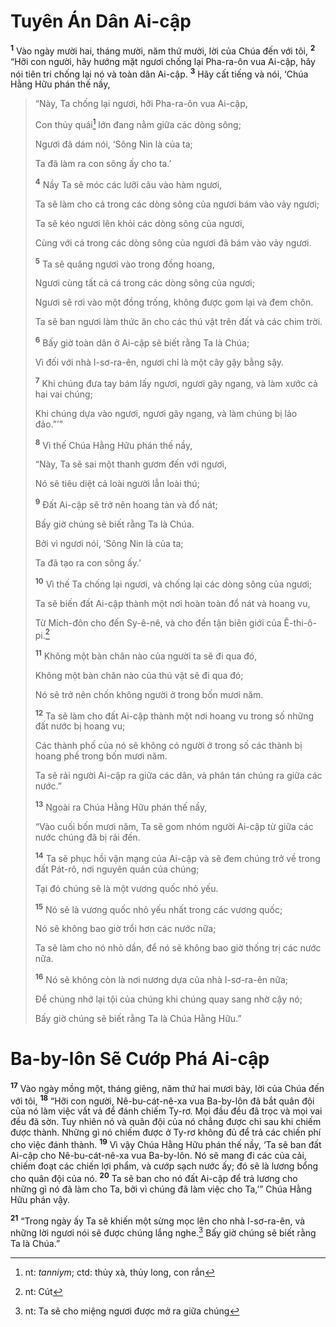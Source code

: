 # Tuyên Án Dân Ai-cập

<sup><b>1</b></sup> Vào ngày mười hai, tháng mười, năm thứ mười, lời của Chúa đến với tôi, <sup><b>2</b></sup> “Hỡi con người, hãy hướng mặt ngươi chống lại Pha-ra-ôn vua Ai-cập, hãy nói tiên tri chống lại nó và toàn dân Ai-cập. <sup><b>3</b></sup> Hãy cất tiếng và nói, ‘Chúa Hằng Hữu phán thế nầy,

> “Này, Ta chống lại ngươi, hỡi Pha-ra-ôn vua Ai-cập,
>
> Con thủy quái[^1-97e45750-d0b4-4814-982d-a8276d2823a3] lớn đang nằm giữa các dòng sông;
>
> Ngươi đã dám nói, ‘Sông Nin là của ta;
>
> Ta đã làm ra con sông ấy cho ta.’
>
> <sup><b>4</b></sup> Nầy Ta sẽ móc các lưỡi câu vào hàm ngươi,
>
> Ta sẽ làm cho cá trong các dòng sông của ngươi bám vào vảy ngươi;
>
> Ta sẽ kéo ngươi lên khỏi các dòng sông của ngươi,
>
> Cùng với cá trong các dòng sông của ngươi đã bám vào vảy ngươi.
>
> <sup><b>5</b></sup> Ta sẽ quăng ngươi vào trong đồng hoang,
>
> Ngươi cùng tất cả cá trong các dòng sông của ngươi;
>
> Ngươi sẽ rơi vào một đồng trống, không được gom lại và đem chôn.
>
> Ta sẽ ban ngươi làm thức ăn cho các thú vật trên đất và các chim trời.
>
> <sup><b>6</b></sup> Bấy giờ toàn dân ở Ai-cập sẽ biết rằng Ta là Chúa;
>
> Vì đối với nhà I-sơ-ra-ên, ngươi chỉ là một cây gậy bằng sậy.
>
> <sup><b>7</b></sup> Khi chúng đưa tay bám lấy ngươi, ngươi gãy ngang, và làm xước cả hai vai chúng;
>
> Khi chúng dựa vào ngươi, ngươi gãy ngang, và làm chúng bị lảo đảo.”’”
>
> <sup><b>8</b></sup> Vì thế Chúa Hằng Hữu phán thế nầy,
>
> “Này, Ta sẽ sai một thanh gươm đến với ngươi,
>
> Nó sẽ tiêu diệt cả loài người lẫn loài thú;
>
> <sup><b>9</b></sup> Ðất Ai-cập sẽ trở nên hoang tàn và đổ nát;
>
> Bấy giờ chúng sẽ biết rằng Ta là Chúa.
>
> Bởi vì ngươi nói, ‘Sông Nin là của ta;
>
> Ta đã tạo ra con sông ấy.’
>
> <sup><b>10</b></sup> Vì thế Ta chống lại ngươi, và chống lại các dòng sông của ngươi;
>
> Ta sẽ biến đất Ai-cập thành một nơi hoàn toàn đổ nát và hoang vu,
>
> Từ Mích-đôn cho đến Sy-ê-nê, và cho đến tận biên giới của Ê-thi-ô-pi.[^2-97e45750-d0b4-4814-982d-a8276d2823a3]
>
> <sup><b>11</b></sup> Không một bàn chân nào của người ta sẽ đi qua đó,
>
> Không một bàn chân nào của thú vật sẽ đi qua đó;
>
> Nó sẽ trở nên chốn không người ở trong bốn mươi năm.
>
> <sup><b>12</b></sup> Ta sẽ làm cho đất Ai-cập thành một nơi hoang vu trong số những đất nước bị hoang vu;
>
> Các thành phố của nó sẽ không có người ở trong số các thành bị hoang phế trong bốn mươi năm.
>
> Ta sẽ rải người Ai-cập ra giữa các dân, và phân tán chúng ra giữa các nước.”
>
> <sup><b>13</b></sup> Ngoài ra Chúa Hằng Hữu phán thế nầy,
>
> “Vào cuối bốn mươi năm, Ta sẽ gom nhóm người Ai-cập từ giữa các nước chúng đã bị rải đến.
>
> <sup><b>14</b></sup> Ta sẽ phục hồi vận mạng của Ai-cập và sẽ đem chúng trở về trong đất Pát-rô, nơi nguyên quán của chúng;
>
> Tại đó chúng sẽ là một vương quốc nhỏ yếu.
>
> <sup><b>15</b></sup> Nó sẽ là vương quốc nhỏ yếu nhất trong các vương quốc;
>
> Nó sẽ không bao giờ trổi hơn các nước nữa;
>
> Ta sẽ làm cho nó nhỏ dần, để nó sẽ không bao giờ thống trị các nước nữa.
>
> <sup><b>16</b></sup> Nó sẽ không còn là nơi nương dựa của nhà I-sơ-ra-ên nữa;
>
> Ðể chúng nhớ lại tội của chúng khi chúng quay sang nhờ cậy nó;
>
> Bấy giờ chúng sẽ biết rằng Ta là Chúa Hằng Hữu.”

# Ba-by-lôn Sẽ Cướp Phá Ai-cập

<sup><b>17</b></sup> Vào ngày mồng một, tháng giêng, năm thứ hai mươi bảy, lời của Chúa đến với tôi, <sup><b>18</b></sup> “Hỡi con người, Nê-bu-cát-nê-xa vua Ba-by-lôn đã bắt quân đội của nó làm việc vất vả để đánh chiếm Ty-rơ. Mọi đầu đều đã trọc và mọi vai đều đã sờn. Tuy nhiên nó và quân đội của nó chẳng được chi sau khi chiếm được thành. Những gì nó chiếm được ở Ty-rơ không đủ để trả các chiến phí cho việc đánh thành. <sup><b>19</b></sup> Vì vậy Chúa Hằng Hữu phán thế nầy, ‘Ta sẽ ban đất Ai-cập cho Nê-bu-cát-nê-xa vua Ba-by-lôn. Nó sẽ mang đi các của cải, chiếm đoạt các chiến lợi phẩm, và cướp sạch nước ấy; đó sẽ là lương bổng cho quân đội của nó. <sup><b>20</b></sup> Ta sẽ ban cho nó đất Ai-cập để trả lương cho những gì nó đã làm cho Ta, bởi vì chúng đã làm việc cho Ta,’” Chúa Hằng Hữu phán vậy.

<sup><b>21</b></sup> “Trong ngày ấy Ta sẽ khiến một sừng mọc lên cho nhà I-sơ-ra-ên, và những lời ngươi nói sẽ được chúng lắng nghe.[^3-97e45750-d0b4-4814-982d-a8276d2823a3] Bấy giờ chúng sẽ biết rằng Ta là Chúa.”

[^1-97e45750-d0b4-4814-982d-a8276d2823a3]: nt: _tanniym_; ctd: thủy xà, thủy long, con rắn

[^2-97e45750-d0b4-4814-982d-a8276d2823a3]: nt: Cút

[^3-97e45750-d0b4-4814-982d-a8276d2823a3]: nt: Ta sẽ cho miệng ngươi được mở ra giữa chúng
